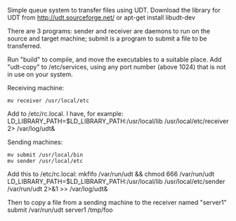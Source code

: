 Simple queue system to transfer files using UDT.
Download the library for UDT from http://udt.sourceforge.net/ or
	apt-get install libudt-dev

There are 3 programs:
	sender and receiver are daemons to run on the source and target machine;
	submit is a program to submit a file to be transferred.

Run "build" to compile, and move the executables to a suitable place.
Add "udt-copy" to /etc/services, using any port number (above 1024) that is not
in use on your system.

Receiving machine:

	mv receiver /usr/local/etc
Add to /etc/rc.local. I have, for example:
	LD_LIBRARY_PATH=$LD_LIBRARY_PATH:/usr/local/lib /usr/local/etc/receiver 2> /var/log/udt&

Sending machines:

	mv submit /usr/local/bin
	mv sender /usr/local/etc
Add this to /etc/rc.local:
	mkfifo /var/run/udt && chmod 666 /var/run/udt
	LD_LIBRARY_PATH=$LD_LIBRARY_PATH:/usr/local/lib /usr/local/etc/sender /var/run/udt 2>&1 >> /var/log/udt&

Then to copy a file from a sending machine to the receiver named "server1"
	submit /var/run/udt server1 /tmp/foo
